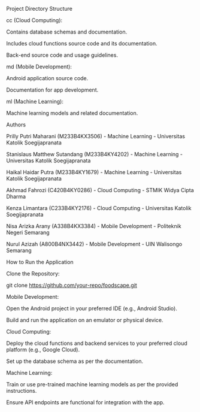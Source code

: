Project Directory Structure

cc (Cloud Computing):

Contains database schemas and documentation.

Includes cloud functions source code and its documentation.

Back-end source code and usage guidelines.

md (Mobile Development):

Android application source code.

Documentation for app development.

ml (Machine Learning):

Machine learning models and related documentation.

Authors

Prilly Putri Maharani (M233B4KX3506) - Machine Learning - Universitas Katolik Soegijapranata

Stanislaus Matthew Sutandang (M233B4KY4202) - Machine Learning - Universitas Katolik Soegijapranata

Haikal Haidar Putra (M233B4KY1679) - Machine Learning - Universitas Katolik Soegijapranata

Akhmad Fahrozi (C420B4KY0286) - Cloud Computing - STMIK Widya Cipta Dharma

Kenza Limantara (C233B4KY2176) - Cloud Computing - Universitas Katolik Soegijapranata

Nisa Arizka Arany (A338B4KX3384) - Mobile Development - Politeknik Negeri Semarang

Nurul Azizah (A800B4NX3442) - Mobile Development - UIN Walisongo Semarang

How to Run the Application

Clone the Repository:

git clone https://github.com/your-repo/foodscape.git

Mobile Development:

Open the Android project in your preferred IDE (e.g., Android Studio).

Build and run the application on an emulator or physical device.

Cloud Computing:

Deploy the cloud functions and backend services to your preferred cloud platform (e.g., Google Cloud).

Set up the database schema as per the documentation.

Machine Learning:

Train or use pre-trained machine learning models as per the provided instructions.

Ensure API endpoints are functional for integration with the app.
